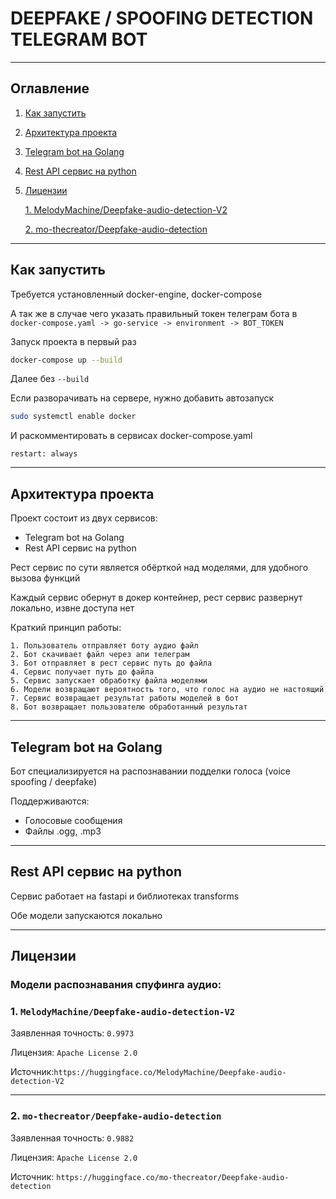# DEEPFAKE / SPOOFING DETECTION TELEGRAM BOT

---

## Оглавление

1. [Как запустить](#как-запустить)
2. [Архитектура проекта](#архитектура-проекта)
3. [Telegram bot на Golang](#telegram-bot-на-golang)
4. [Rest API сервис на python](#rest-api-сервис-на-python)
5. [Лицензии](#лицензии)

   [1. MelodyMachine/Deepfake-audio-detection-V2](#1-melodymachinedeepfake-audio-detection-v2)

   [2. mo-thecreator/Deepfake-audio-detection](#2-mo-thecreatordeepfake-audio-detection)

---

## Как запустить

Требуется установленный docker-engine, docker-compose

А так же в случае чего указать правильный токен телеграм бота в `docker-compose.yaml -> go-service -> environment -> BOT_TOKEN`

Запуск проекта в первый раз

```bash
docker-compose up --build
```

Далее без `--build`

Если разворачивать на сервере, нужно добавить автозапуск 
```bash
sudo systemctl enable docker
```
И раскомментировать в сервисах docker-compose.yaml
```
restart: always
```

---

## Архитектура проекта

Проект состоит из двух сервисов:

* Telegram bot на Golang
* Rest API сервис на python

Рест сервис по сути является обёрткой над моделями, для удобного вызова функций

Каждый сервис обернут в докер контейнер, рест сервис развернут локально, извне доступа нет


Краткий принцип работы:

    1. Пользователь отправляет боту аудио файл
    2. Бот скачивает файл через апи телеграм
    3. Бот отправляет в рест сервис путь до файла
    4. Сервис получает путь до файла
    5. Сервис запускает обработку файла моделями
    6. Модели возвращают вероятность того, что голос на аудио не настоящий
    7. Сервис возвращает результат работы моделей в бот
    8. Бот возвращает пользователю обработанный результат

---

## Telegram bot на Golang

Бот специализируется на распознавании подделки голоса (voice spoofing / deepfake)

Поддерживаются:

- Голосовые сообщения
- Файлы .ogg, .mp3

---

## Rest API сервис на python

Сервис работает на fastapi и библиотеках transforms

Обе модели запускаются локально

---

## Лицензии

### Модели распознавания спуфинга аудио:

### 1. `MelodyMachine/Deepfake-audio-detection-V2`

Заявленная точность: `0.9973`

Лицензия: `Apache License 2.0`

Источник:``https://huggingface.co/MelodyMachine/Deepfake-audio-detection-V2``

---

### 2. `mo-thecreator/Deepfake-audio-detection`

Заявленная точность: `0.9882`

Лицензия: `Apache License 2.0`

Источник: `https://huggingface.co/mo-thecreator/Deepfake-audio-detection`